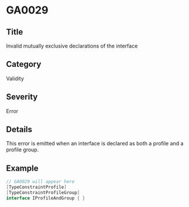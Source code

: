 # GA0029

## Title
Invalid mutually exclusive declarations of the interface

## Category
Validity

## Severity
Error

## Details
This error is emitted when an interface is declared as both a profile and a profile group.

## Example
```csharp
// GA0029 will appear here
[TypeConstraintProfile]
[TypeConstraintProfileGroup]
interface IProfileAndGroup { }
```